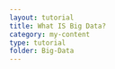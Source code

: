 ```yaml
---
layout: tutorial
title: What IS Big Data?
category: my-content
type: tutorial
folder: Big-Data
---
```

